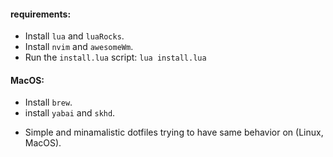 #### requirements:

- Install `lua` and `luaRocks`.
- Install `nvim` and `awesomeWm`.
- Run the `install.lua` script: `lua install.lua`

#### MacOS:

- Install `brew`.
- install `yabai` and `skhd`.


* Simple and minamalistic dotfiles trying to have same behavior on (Linux, MacOS).

